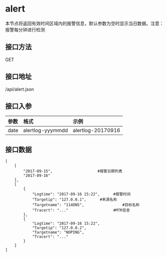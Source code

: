 # alert

本节点将返回有效时间区域内的报警信息，默认参数为空时显示当日数据。注意：报警每分钟进行检测

## 接口方法

GET

## 接口地址

/api/alert.json

## 接口入参

| **参数** | **格式** | **示例** |
| :--- | :--- | :--- |
| date | alertlog-yyymmdd | alertlog-20170916 |

## 接口数据

```text
[
    [
        "2017-09-15",                    #报警日期列表
        "2017-09-16"
    ],
    [
        {
            "Logtime": "2017-09-16 15:22",      #报警时间
            "Targetip": "127.0.0.1",      #来源名称
            "Targetname": "114DNS",                 #目标名称
            "Tracert": "..."                    #MTR信息
        },
        {
            "Logtime": "2017-09-16 15:22",
            "Targetip": "127.0.0.2",
            "Targetname": "NOPING",
            "Tracert": "..."
        }
    ]
]
```



